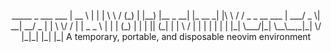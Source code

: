 <p align="center">
  _____           _        ___      ___           
 |  __ \         | |      | \ \    / (_)          
 | |__) |__  _ __| |_ __ _| |\ \  / / _ _ __ ___  
 |  ___/ _ \|  __| __/ _  | | \ \/ / | |  _   _ \ 
 | |  | (_) | |  | || (_| | |  \  /  | | | | | | |
 |_|   \___/|_|   \__\__,_|_|   \/   |_|_| |_| |_|
A temporary, portable, and disposable neovim environment
</p>

